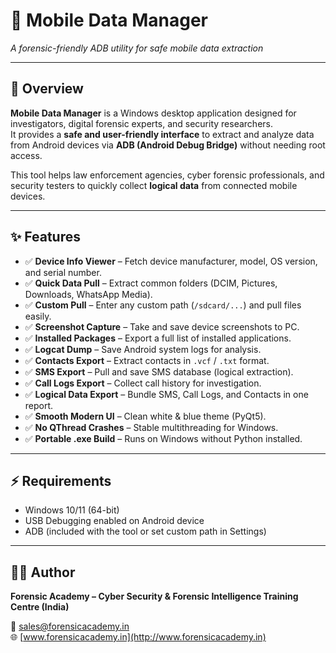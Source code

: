 # 📱 Mobile Data Manager  
*A forensic-friendly ADB utility for safe mobile data extraction*  

---

## 📝 Overview  
**Mobile Data Manager** is a Windows desktop application designed for investigators, digital forensic experts, and security researchers.  
It provides a **safe and user-friendly interface** to extract and analyze data from Android devices via **ADB (Android Debug Bridge)** without needing root access.  

This tool helps law enforcement agencies, cyber forensic professionals, and security testers to quickly collect **logical data** from connected mobile devices.  

---

## ✨ Features  

- ✅ **Device Info Viewer** – Fetch device manufacturer, model, OS version, and serial number.  
- ✅ **Quick Data Pull** – Extract common folders (DCIM, Pictures, Downloads, WhatsApp Media).  
- ✅ **Custom Pull** – Enter any custom path (`/sdcard/...`) and pull files easily.  
- ✅ **Screenshot Capture** – Take and save device screenshots to PC.  
- ✅ **Installed Packages** – Export a full list of installed applications.  
- ✅ **Logcat Dump** – Save Android system logs for analysis.  
- ✅ **Contacts Export** – Extract contacts in `.vcf` / `.txt` format.  
- ✅ **SMS Export** – Pull and save SMS database (logical extraction).  
- ✅ **Call Logs Export** – Collect call history for investigation.  
- ✅ **Logical Data Export** – Bundle SMS, Call Logs, and Contacts in one report.  
- ✅ **Smooth Modern UI** – Clean white & blue theme (PyQt5).  
- ✅ **No QThread Crashes** – Stable multithreading for Windows.  
- ✅ **Portable .exe Build** – Runs on Windows without Python installed.  

---

## ⚡ Requirements  

- Windows 10/11 (64-bit)  
- USB Debugging enabled on Android device  
- ADB (included with the tool or set custom path in Settings)  

---

## 👨‍💻 Author  

**Forensic Academy – Cyber Security & Forensic Intelligence Training Centre (India)**  

📧 sales@forensicacademy.in  
🌐 [www.forensicacademy.in](http://www.forensicacademy.in)  
